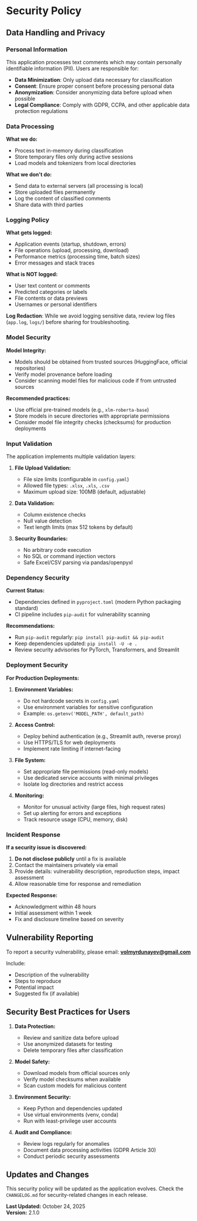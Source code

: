# Security Policy

## Data Handling and Privacy

### Personal Information

This application processes text comments which may contain personally identifiable information (PII). Users are responsible for:

- **Data Minimization**: Only upload data necessary for classification
- **Consent**: Ensure proper consent before processing personal data
- **Anonymization**: Consider anonymizing data before upload when possible
- **Legal Compliance**: Comply with GDPR, CCPA, and other applicable data protection regulations

### Data Processing

**What we do:**

- Process text in-memory during classification
- Store temporary files only during active sessions
- Load models and tokenizers from local directories

**What we don't do:**

- Send data to external servers (all processing is local)
- Store uploaded files permanently
- Log the content of classified comments
- Share data with third parties

### Logging Policy

**What gets logged:**

- Application events (startup, shutdown, errors)
- File operations (upload, processing, download)
- Performance metrics (processing time, batch sizes)
- Error messages and stack traces

**What is NOT logged:**

- User text content or comments
- Predicted categories or labels
- File contents or data previews
- Usernames or personal identifiers

**Log Redaction**: While we avoid logging sensitive data, review log files (`app.log`, `logs/`) before sharing for troubleshooting.

### Model Security

**Model Integrity:**

- Models should be obtained from trusted sources (HuggingFace, official repositories)
- Verify model provenance before loading
- Consider scanning model files for malicious code if from untrusted sources

**Recommended practices:**

- Use official pre-trained models (e.g., `xlm-roberta-base`)
- Store models in secure directories with appropriate permissions
- Consider model file integrity checks (checksums) for production deployments

### Input Validation

The application implements multiple validation layers:

1. **File Upload Validation:**

   - File size limits (configurable in `config.yaml`)
   - Allowed file types: `.xlsx`, `.xls`, `.csv`
   - Maximum upload size: 100MB (default, adjustable)

2. **Data Validation:**

   - Column existence checks
   - Null value detection
   - Text length limits (max 512 tokens by default)

3. **Security Boundaries:**
   - No arbitrary code execution
   - No SQL or command injection vectors
   - Safe Excel/CSV parsing via pandas/openpyxl

### Dependency Security

**Current Status:**

- Dependencies defined in `pyproject.toml` (modern Python packaging standard)
- CI pipeline includes `pip-audit` for vulnerability scanning

**Recommendations:**

- Run `pip-audit` regularly: `pip install pip-audit && pip-audit`
- Keep dependencies updated: `pip install -U -e .`
- Review security advisories for PyTorch, Transformers, and Streamlit

### Deployment Security

**For Production Deployments:**

1. **Environment Variables:**

   - Do not hardcode secrets in `config.yaml`
   - Use environment variables for sensitive configuration
   - Example: `os.getenv('MODEL_PATH', default_path)`

2. **Access Control:**

   - Deploy behind authentication (e.g., Streamlit auth, reverse proxy)
   - Use HTTPS/TLS for web deployments
   - Implement rate limiting if internet-facing

3. **File System:**

   - Set appropriate file permissions (read-only models)
   - Use dedicated service accounts with minimal privileges
   - Isolate log directories and restrict access

4. **Monitoring:**
   - Monitor for unusual activity (large files, high request rates)
   - Set up alerting for errors and exceptions
   - Track resource usage (CPU, memory, disk)

### Incident Response

**If a security issue is discovered:**

1. **Do not disclose publicly** until a fix is available
2. Contact the maintainers privately via email
3. Provide details: vulnerability description, reproduction steps, impact assessment
4. Allow reasonable time for response and remediation

**Expected Response:**

- Acknowledgment within 48 hours
- Initial assessment within 1 week
- Fix and disclosure timeline based on severity

## Vulnerability Reporting

To report a security vulnerability, please email: **volmyrdunayev@gmail.com**

Include:

- Description of the vulnerability
- Steps to reproduce
- Potential impact
- Suggested fix (if available)

## Security Best Practices for Users

1. **Data Protection:**

   - Review and sanitize data before upload
   - Use anonymized datasets for testing
   - Delete temporary files after classification

2. **Model Safety:**

   - Download models from official sources only
   - Verify model checksums when available
   - Scan custom models for malicious content

3. **Environment Security:**

   - Keep Python and dependencies updated
   - Use virtual environments (venv, conda)
   - Run with least-privilege user accounts

4. **Audit and Compliance:**
   - Review logs regularly for anomalies
   - Document data processing activities (GDPR Article 30)
   - Conduct periodic security assessments

## Updates and Changes

This security policy will be updated as the application evolves. Check the `CHANGELOG.md` for security-related changes in each release.

**Last Updated:** October 24, 2025  
**Version:** 2.1.0
